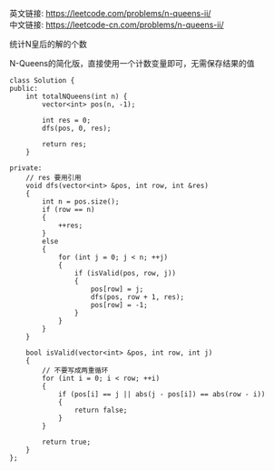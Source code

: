 英文链接: https://leetcode.com/problems/n-queens-ii/  
中文链接: https://leetcode-cn.com/problems/n-queens-ii/


统计N皇后的解的个数

N-Queens的简化版，直接使用一个计数变量即可，无需保存结果的值

```
class Solution {
public:
	int totalNQueens(int n) {
		vector<int> pos(n, -1);

		int res = 0;
		dfs(pos, 0, res);

		return res;
	}

private:
	// res 要用引用
	void dfs(vector<int> &pos, int row, int &res)
	{
		int n = pos.size();
		if (row == n)
		{
			++res;
		}
		else
		{
			for (int j = 0; j < n; ++j)
			{
				if (isValid(pos, row, j))
				{
					pos[row] = j;
					dfs(pos, row + 1, res);
					pos[row] = -1;
				}
			}
		}
	}

	bool isValid(vector<int> &pos, int row, int j)
	{
		// 不要写成两重循环
		for (int i = 0; i < row; ++i)
		{
			if (pos[i] == j || abs(j - pos[i]) == abs(row - i))
			{
				return false;
			}
		}

		return true;
	}
};
```

